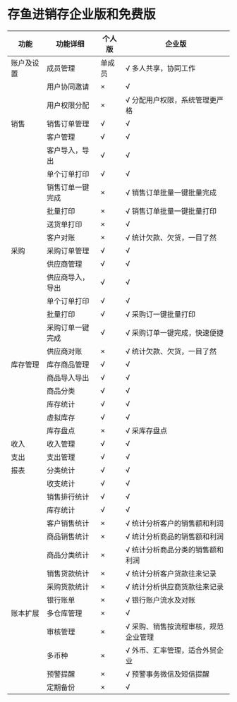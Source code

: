 # 存鱼进销存企业版和免费版

| 功能       | 功能详细         | 个人版 | 企业版                                                       |
| ---------- | ---------------- | ------ | ------------------------------------------------------------ |
| 账户及设置 | 成员管理         | 单成员 | √     多人共享，协同工作                                     |
|            | 用户协同邀请     | ×      | √                                                            |
|            | 用户权限分配     | ×      | √     分配用户权限，系统管理更严格                           |
| 销售       | 销售订单管理     | √      | √                                                            |
|            | 客户管理         | √      | √                                                            |
|            | 客户导入，导出   | √      | √                                                            |
|            | 单个订单打印     | √      | √                                                            |
|            | 销售订单一键完成 | ×      | √     销售订单批量一键批量完成                               |
|            | 批量打印         | ×      | √     销售订单批量一键批量打印                               |
|            | 送货单打印       | ×      | √                                                            |
|            | 客户对账         | ×      | √     统计欠款、欠货，一目了然                               |
| 采购       | 采购订单管理     | √      | √                                                            |
|            | 供应商管理       | √      | √                                                            |
|            | 供应商导入，导出 | √      | √                                                            |
|            | 单个订单打印     | √      | √                                                            |
|            | 批量打印         | √      | √     采购订一键批量打印                                     |
|            | 采购订单一键完成 | √      | √     采购订单一键完成，快速便捷                             |
|            | 供应商对账       | ×      | √     统计欠款、欠货，一目了然                               |
| 库存管理   | 库存商品管理     | √      | √                                                            |
|            | 商品导入导出     | √      | √                                                            |
|            | 商品分类         | √      | √                                                            |
|            | 库存统计         | √      | √                                                            |
|            | 虚拟库存         | √      | √                                                            |
|            | 库存盘点         | ×      | √     采库存盘点                                             |
| 收入       | 收入管理         | √      | √                                                            |
| 支出       | 支出管理         | √      | √                                                            |
| 报表       | 分类统计         | √      | √                                                            |
|            | 收支统计         | √      | √                                                            |
|            | 销售排行统计     | √      | √                                                            |
|            | 库存统计         | √      | √                                                            |
|            | 客户销售统计     | ×      | √     统计分析客户的销售额和利润                             |
|            | 商品销售统计     | ×      | √     统计分析商品的销售额和利润                             |
|            | 商品分类统计     | ×      | √     统计分析商品分类的销售额和利润                         |
|            | 销售货款统计     | ×      | √     统计分析客户货款往来记录                               |
|            | 采购货款统计     | ×      | √     统计分析供应商货款往来记录                             |
|            | 银行账单         | ×      | √     银行账户流水及对账                                     |
| 账本扩展   | 多仓库管理       | ×      | √                                                            |
|            | 审核管理         | ×      | √     采购、销售按流程审核，规范企业管理                     |
|            | 多币种           | ×      | √      外币、汇率管理，适合外贸企业                          |
|            | 预警提醒         | ×      | √      预警事务微信及短信提醒                                |
|            | 定期备份         | ×      | √                                                            






